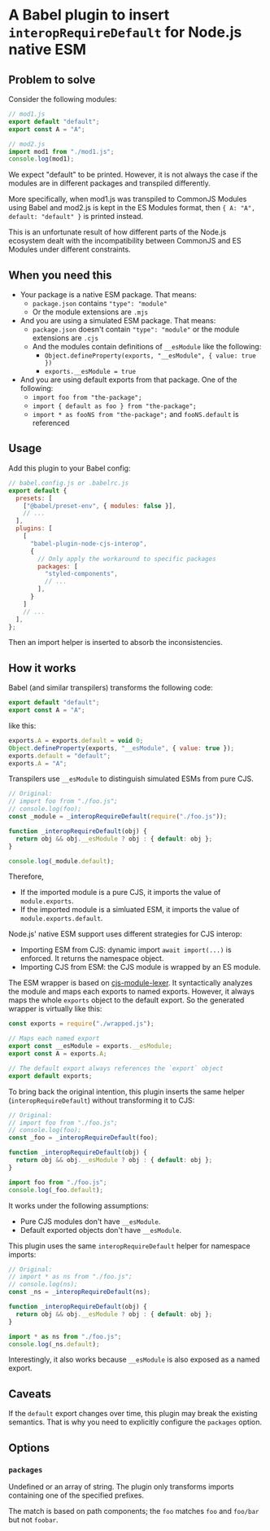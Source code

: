 # A Babel plugin to insert `interopRequireDefault` for Node.js native ESM

## Problem to solve

Consider the following modules:

```javascript
// mod1.js
export default "default";
export const A = "A";
```

```javascript
// mod2.js
import mod1 from "./mod1.js";
console.log(mod1);
```

We expect "default" to be printed. However, it is not always the case if the modules are in different packages and transpiled differently.

More specifically, when mod1.js was transpiled to CommonJS Modules using Babel and mod2.js is kept in the ES Modules format, then `{ A: "A", default: "default" }` is printed instead.

This is an unfortunate result of how different parts of the Node.js ecosystem dealt with the incompatibility between CommonJS and ES Modules under different constraints.

## When you need this

- Your package is a native ESM package. That means:
  - `package.json` contains `"type": "module"`
  - Or the module extensions are `.mjs`
- And you are using a simulated ESM package. That means:
  - `package.json` doesn't contain `"type": "module"` or the module extensions are `.cjs`
  - And the modules contain definitions of `__esModule` like the following:
    - `Object.defineProperty(exports, "__esModule", { value: true })`
    - `exports.__esModule = true `
- And you are using default exports from that package. One of the following:
  - `import foo from "the-package";`
  - `import { default as foo } from "the-package";`
  - `import * as fooNS from "the-package";` and `fooNS.default` is referenced

## Usage

Add this plugin to your Babel config:

```javascript
// babel.config.js or .babelrc.js
export default {
  presets: [
    ["@babel/preset-env", { modules: false }],
    // ...
  ],
  plugins: [
    [
      "babel-plugin-node-cjs-interop",
      {
        // Only apply the workaround to specific packages
        packages: [
          "styled-components",
          // ...
        ],
      }
    ]
    // ...
  ],
};
```

Then an import helper is inserted to absorb the inconsistencies.

## How it works

Babel (and similar transpilers) transforms the following code:

```javascript
export default "default";
export const A = "A";
```

like this:

```javascript
exports.A = exports.default = void 0;
Object.defineProperty(exports, "__esModule", { value: true });
exports.default = "default";
exports.A = "A";
```

Transpilers use `__esModule` to distinguish simulated ESMs from pure CJS.

```javascript
// Original:
// import foo from "./foo.js";
// console.log(foo);
const _module = _interopRequireDefault(require("./foo.js"));

function _interopRequireDefault(obj) {
  return obj && obj.__esModule ? obj : { default: obj };
}

console.log(_module.default);
```

Therefore,

- If the imported module is a pure CJS, it imports the value of `module.exports`.
- If the imported module is a simluated ESM, it imports the value of `module.exports.default`.

Node.js' native ESM support uses different strategies for CJS interop:

- Importing ESM from CJS: dynamic import `await import(...)` is enforced. It returns the namespace object.
- Importing CJS from ESM: the CJS module is wrapped by an ES module.

The ESM wrapper is based on [cjs-module-lexer](https://github.com/nodejs/cjs-module-lexer). It syntactically analyzes the module and maps each exports to named exports. However, it always maps the whole `exports` object to the default export. So the generated wrapper is virtually like this:

```javascript
const exports = require("./wrapped.js");

// Maps each named export
export const __esModule = exports.__esModule;
export const A = exports.A;

// The default export always references the `export` object
export default exports;
```

To bring back the original intention, this plugin inserts the same helper (`interopRequireDefault`) without transforming it to CJS:

```javascript
// Original:
// import foo from "./foo.js";
// console.log(foo);
const _foo = _interopRequireDefault(foo);

function _interopRequireDefault(obj) {
  return obj && obj.__esModule ? obj : { default: obj };
}

import foo from "./foo.js";
console.log(_foo.default);
```

It works under the following assumptions:

- Pure CJS modules don't have `__esModule`.
- Default exported objects don't have `__esModule`.

This plugin uses the same `interopRequireDefault` helper for namespace imports:

```javascript
// Original:
// import * as ns from "./foo.js";
// console.log(ns);
const _ns = _interopRequireDefault(ns);

function _interopRequireDefault(obj) {
  return obj && obj.__esModule ? obj : { default: obj };
}

import * as ns from "./foo.js";
console.log(_ns.default);
```

Interestingly, it also works because `__esModule` is also exposed as a named export.

## Caveats

If the `default` export changes over time, this plugin may break the existing semantics.
That is why you need to explicitly configure the `packages` option.

## Options

### `packages`

Undefined or an array of string. The plugin only transforms imports containing one of the specified prefixes.

The match is based on path components; the `foo` matches `foo` and `foo/bar` but not `foobar`.


